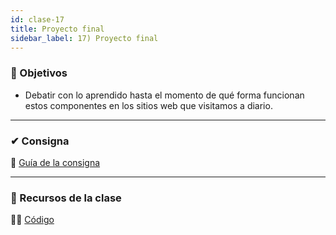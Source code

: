 ```yaml
---
id: clase-17
title: Proyecto final
sidebar_label: 17) Proyecto final
---
```


### 🏁 Objetivos

- Debatir con lo aprendido hasta el momento de qué forma funcionan estos componentes en los sitios web que visitamos a diario. 

---

###  ✔ Consigna

📄 [Guía de la consigna](../assets/Introduccion_a_la_Programacion_Frontend_-_Proyecto_Final_4_1.pdf)

---

### 🚀 Recursos de la clase

👩‍💻 [Código](https://github.com/stephsalazar/proyectofinalADA)
